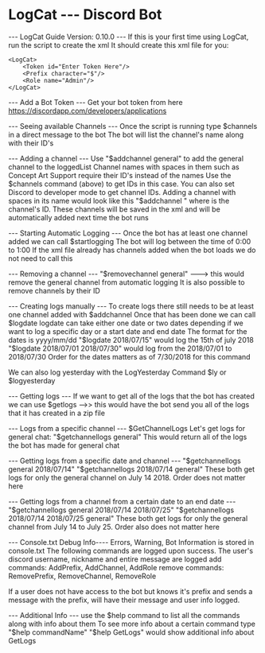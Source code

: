 # LogCat --- Discord Bot
--- LogCat Guide Version: 0.10.0 ---
If this is your first time using LogCat, run the script to create the xml
It should create this xml file for you:

```xml<?xml version="1.0" encoding="UTF-8"?>
<LogCat>
	<Token id="Enter Token Here"/>
	<Prefix character="$"/>
    <Role name="Admin"/>
</LogCat>
```

--- Add a Bot Token ---
Get your bot token from here
https://discordapp.com/developers/applications

--- Seeing available Channels ---
Once the script is running type $channels in a direct message to the bot
The bot will list the channel's name along with their ID's

--- Adding a channel ---
Use "$addchannel general" to add the general channel to the loggedList
Channel names with spaces in them such as Concept Art Support require their ID's instead of the names
Use the $channels command (above) to get IDs in this case.
You can also set Discord to developer mode to get channel IDs.
Adding a channel with spaces in its name would look like this "$addchannel <ID>" where <ID> is the channel's ID.
These channels will be saved in the xml and will be automatically added next time the bot runs

--- Starting Automatic Logging ---
Once the bot has at least one channel added we can call $startlogging
The bot will log between the time of 0:00 to 1:00
If the xml file already has channels added when the bot loads we do not need to call this


--- Removing a channel ---
"$removechannel general" ---> this would remove the general channel from automatic logging
It is also possible to remove channels by their ID


--- Creating logs manually ---
To create logs there still needs to be at least one channel added with $addchannel
Once that has been done we can call $logdate
logdate can take either one date or two dates depending if we want to log a specific day or a start date and end date
The format for the dates is yyyy/mm/dd
"$logdate 2018/07/15" would log the 15th of july 2018
"$logdate 2018/07/01 2018/07/30" would log from the 2018/07/01 to 2018/07/30
Order for the dates matters as of 7/30/2018 for this command

We can also log yesterday with the LogYesterday Command
$ly or $logyesterday

--- Getting logs ---
If we want to get all of the logs that the bot has created we can use
$getlogs -->> this would have the bot send you all of the logs that it has created in a zip file

--- Logs from a specific channel ---
$GetChannelLogs
Let's get logs for general chat:
"$getchannellogs general"
This would return all of the logs the bot has made for general chat

--- Getting logs from a specific date and channel ---
"$getchannellogs general 2018/07/14" 
"$getchannellogs 2018/07/14 general"
These both get logs for only the general channel on July 14 2018.
Order does not matter here

--- Getting logs from a channel from a certain date to an end date ---
"$getchannellogs general 2018/07/14 2018/07/25"
"$getchannellogs 2018/07/14 2018/07/25 general"
These both get logs for only the general channel from July 14 to July 25.
Order also does not matter here

--- Console.txt Debug Info----
Errors, Warning, Bot Information is stored in console.txt
The following commands are logged upon success. 
The user's discord username, nickname and entire message are logged
add commands: AddPrefix, AddChannel, AddRole
remove commands: RemovePrefix, RemoveChannel, RemoveRole

If a user does not have access to the bot but knows it's prefix and sends a message with the prefix,
will have their message and user info logged.

--- Additional Info ---
use the $help command to list all the commands along with info about them
To see more info about a certain command type "$help commandName"
"$help GetLogs" would show additional info about GetLogs
